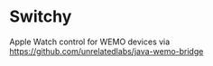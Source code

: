 # Switchy

Apple Watch control for WEMO devices via https://github.com/unrelatedlabs/java-wemo-bridge

